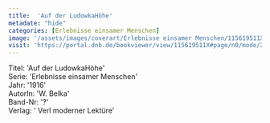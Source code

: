 ```yaml
---
title:  'Auf der LudowkaHöhe'
metadate: "hide"
categories: [Erlebnisse einsamer Menschen]
image: '/assets/images/coverart/Erlebnisse einsamer Menschen/115619511X_00000010.jpg'
visit: 'https://portal.dnb.de/bookviewer/view/115619511X#page/n0/mode/2up'
---
```

Titel: 'Auf der LudowkaHöhe' <br>
Serie: 'Erlebnisse einsamer Menschen' <br>
Jahr: '1916' <br>
AutorIn: 'W. Belka' <br>
Band-Nr: '?' <br>
Verlag: ' Verl moderner Lektüre'